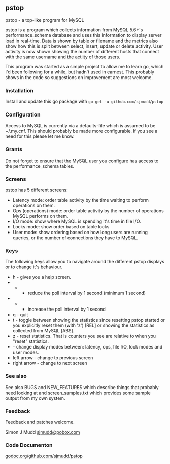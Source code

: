 ## pstop

pstop - a top-like program for MySQL

pstop is a program which collects information from MySQL 5.6+'s
performance_schema database and uses this information to display
server load in real-time. Data is shown by table or filename and
the metrics also show how this is split between select, insert,
update or delete activity.  User activity is now shown showing the
number of different hosts that connect with the same username and
the actiity of those users.

This program was started as a simple project to allow me to learn
go, which I'd been following for a while, but hadn't used in earnest.
This probably shows in the code so suggestions on improvement are
most welcome.

### Installation

Install and update this go package with `go get -u github.com/sjmudd/pstop`

### Configuration

Access to MySQL is currently via a defaults-file which is assumed
to be ~/.my.cnf. This should probably be made more configurable.
If you see a need for this please let me know.

### Grants

Do not forget to ensure that the MySQL user you configure has access
to the performance_schema tables.

### Screens

pstop has 5 different screens:
* Latency mode: order table activity by the time waiting to perform operations on them.
* Ops (operations) mode: order table activity by the number of operations MySQL performs on them.
* I/O mode: show where MySQL is spending it's time in file I/O.
* Locks mode: show order based on table locks
* User mode: show ordering based on how long users are running queries, or the number of connections they have to MySQL.

### Keys

The following keys allow you to navigate around the different pstop displays or to change it's behaviour.

* h - gives you a help screen.
* - - reduce the poll interval by 1 second (minimum 1 second)
* + - increase the poll interval by 1 second
* q - quit
* t - toggle between showing the statistics since resetting pstop started or you explicitly reset them (with 'z') [REL] or showing the statistics as collected from MySQL [ABS].
* z - reset statistics. That is counters you see are relative to when you "reset" statistics.
* <tab> - change display modes between: latency, ops, file I/O, lock modes and user modes.
* left arrow - change to previous screen
* right arrow - change to next screen

### See also

See also BUGS and NEW_FEATURES which describe things that probably
need looking at and screen_samples.txt which provides some sample
output from my own system.

### Feedback

Feedback and patches welcome.

Simon J Mudd
<sjmudd@pobox.com>

### Code Documenton
[godoc.org/github.com/sjmudd/pstop](http://godoc.org/github.com/sjmudd/pstop)
